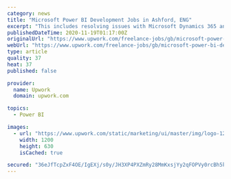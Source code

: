 ```yaml
---
category: news
title: "Microsoft Power BI Development Jobs in Ashford, ENG"
excerpt: "This includes resolving issues with Microsoft Dynamics 365 and Power BI and building additional relationships and dashboards on upon request. Please only apply if you are proficient with Dynamics 365 (development and support) and Power BI. I would like to ..."
publishedDateTime: 2020-11-19T01:17:00Z
originalUrl: "https://www.upwork.com/freelance-jobs/gb/microsoft-power-bi-development-in-ashford-eng/"
webUrl: "https://www.upwork.com/freelance-jobs/gb/microsoft-power-bi-development-in-ashford-eng/"
type: article
quality: 37
heat: 37
published: false

provider:
  name: Upwork
  domain: upwork.com

topics:
  - Power BI

images:
  - url: "https://www.upwork.com/static/marketing/ui/master/img/logo-1200x630.png"
    width: 1200
    height: 630
    isCached: true

secured: "36eJfTcpZxF4OE/IgEXj/s0y/JH3XP4PXZmRy28MmKxsjYy2qFOPVy0rcBh5kCaj26YvwXj70aTTt7JTTElWw9PXmuAiqqUFRswyjwAL6MLXF/H1h37Fy0dGNYAeZ2+4vKha8hdFbzu2H1UGLEuMNETZQkbN/6ngYhCjrQuvWw8jz1ID9xUEXYYRAIeM3lTBUia+4BpCopURylaCLH5wRKvl8OalojC9BZdSq4ji/qRjDAhWo8qzJ9vJAg/u3o8IrZIUlkqliLwqXRYeH1xiDTbKI7zjFXgocPyt95YZIci54rVxTwXSOPKnLV895Ny/4j+NBTzWrvCjL0+wkJyiRZbn+IzS2XL1Jjwh008ptl4=;RHsRInp0Q0xIdGIhLO2gYA=="
---
```



